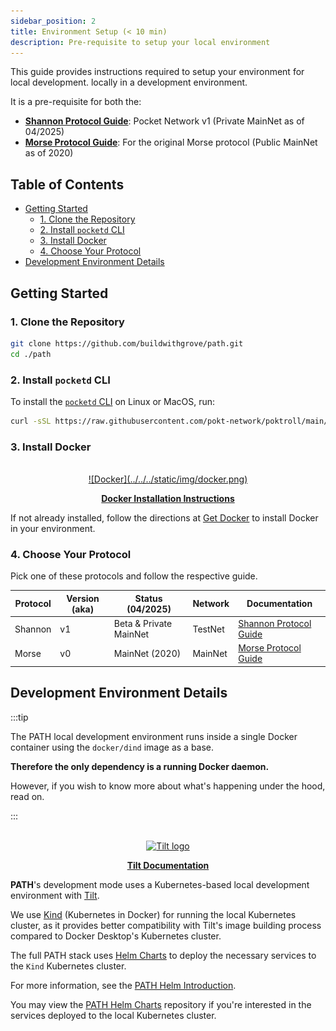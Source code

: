 ```yaml
---
sidebar_position: 2
title: Environment Setup (< 10 min)
description: Pre-requisite to setup your local environment
---
```


This guide provides instructions required to setup your environment for local development.
locally in a development environment.

It is a pre-requisite for both the:

- [**Shannon Protocol Guide**](3_cheatsheet_shannon.md): Pocket Network v1 (Private MainNet as of 04/2025)
- [**Morse Protocol Guide**](4_cheatsheet_morse.md): For the original Morse protocol (Public MainNet as of 2020)

## Table of Contents <!-- omit in toc -->

- [Getting Started](#getting-started)
  - [1. Clone the Repository](#1-clone-the-repository)
  - [2. Install `pocketd` CLI](#2-install-pocketd-cli)
  - [3. Install Docker](#3-install-docker)
  - [4. Choose Your Protocol](#4-choose-your-protocol)
- [Development Environment Details](#development-environment-details)

## Getting Started

### 1. Clone the Repository

```bash
git clone https://github.com/buildwithgrove/path.git
cd ./path
```

### 2. Install `pocketd` CLI

To install the [`pocketd` CLI](https://dev.poktroll.com/category/pocketd-cli) on Linux or MacOS, run:

```bash
curl -sSL https://raw.githubusercontent.com/pokt-network/poktroll/main/scripts/install.sh | bash
```

### 3. Install Docker

<br/>
<div align="center">
<a href="https://docs.docker.com/get-started/get-docker">
![Docker](../../../static/img/docker.png)
<p><b>Docker Installation Instructions</b></p>
</a>
</div>

If not already installed, follow the directions at [Get Docker](https://docs.docker.com/get-started/get-docker) to install Docker in your environment.

### 4. Choose Your Protocol

Pick one of these protocols and follow the respective guide.

| Protocol | Version (aka) | Status (04/2025)       | Network | Documentation                                     |
| -------- | ------------- | ---------------------- | ------- | ------------------------------------------------- |
| Shannon  | v1            | Beta & Private MainNet | TestNet | [Shannon Protocol Guide](3_cheatsheet_shannon.md) |
| Morse    | v0            | MainNet (2020)         | MainNet | [Morse Protocol Guide](4_cheatsheet_morse.md)     |

## Development Environment Details

:::tip

The PATH local development environment runs inside a single Docker container using the `docker/dind` image as a base.

**Therefore the only dependency is a running Docker daemon.**

However, if you wish to know more about what's happening under the hood, read on.

:::

<br/>
<div align="center">
  <a href="https://docs.tilt.dev/">
    <img src="https://blog.tilt.dev/assets/img/blog-default-preview.png" alt="Tilt logo" width="200"/>
  <p><b>Tilt Documentation</b></p>
  </a>
</div>

**PATH**'s development mode uses a Kubernetes-based local development environment with [Tilt](https://tilt.dev/).

We use [Kind](https://kind.sigs.k8s.io/) (Kubernetes in Docker) for running the local Kubernetes cluster, as it provides better compatibility with Tilt's
image building process compared to Docker Desktop's Kubernetes cluster.

The full PATH stack uses [Helm Charts](https://helm.sh/) to deploy the necessary services to the `Kind` Kubernetes cluster.

For more information, see the [PATH Helm Introduction](../../operate/helm/1_introduction.md).

You may view the [PATH Helm Charts](https://github.com/buildwithgrove/helm-charts) repository if you're interested in the services deployed to the local Kubernetes cluster.
